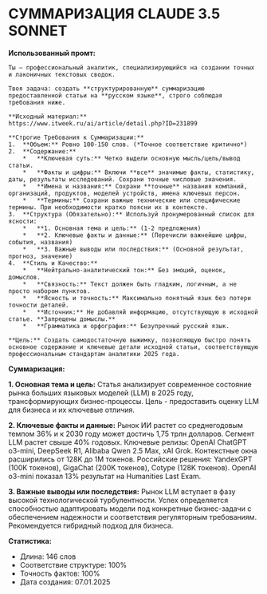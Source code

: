 # СУММАРИЗАЦИЯ CLAUDE 3.5 SONNET

**Использованный промт:**
```
Ты — профессиональный аналитик, специализирующийся на создании точных и лаконичных текстовых сводок. 

Твоя задача: создать **структурированную** суммаризацию предоставленной статьи на **русском языке**, строго соблюдая требования ниже.

**Исходный материал:**
https://www.itweek.ru/ai/article/detail.php?ID=231899

**Строгие Требования к Суммаризации:**
1.  **Объем:** Ровно 100-150 слов. (*Точное соответствие критично*)
2.  **Содержание:**
    *   **Ключевая суть:** Четко выдели основную мысль/цель/вывод статьи.
    *   **Факты и цифры:** Включи **все** значимые факты, статистику, даты, результаты исследований. Сохрани точные числовые значения.
    *   **Имена и названия:** Сохрани **точные** названия компаний, организаций, продуктов, моделей устройств, имена ключевых персон.
    *   **Термины:** Сохрани важные технические или специфические термины. При необходимости кратко поясни их в контексте.
3.  **Структура (Обязательно):** Используй пронумерованный список для ясности:
    *   **1. Основная тема и цель:** (1-2 предложения)
    *   **2. Ключевые факты и данные:** (Перечисли важнейшие цифры, события, названия)
    *   **3. Важные выводы или последствия:** (Основной результат, прогноз, значение)
4.  **Стиль и Качество:**
    *   **Нейтрально-аналитический тон:** Без эмоций, оценок, домыслов.
    *   **Связность:** Текст должен быть гладким, логичным, а не просто набором пунктов.
    *   **Ясность и точность:** Максимально понятный язык без потери точности деталей.
    *   **Источник:** Не добавляй информацию, отсутствующую в исходной статье. **Запрещены домыслы.**
    *   **Грамматика и орфография:** Безупречный русский язык.

**Цель:** Создать самодостаточную выжимку, позволяющую быстро понять основное содержание и ключевые детали исходной статьи, соответствующую профессиональным стандартам аналитики 2025 года.
```

**Суммаризация:**

**1. Основная тема и цель:** Статья анализирует современное состояние рынка больших языковых моделей (LLM) в 2025 году, трансформирующих бизнес-процессы. Цель - предоставить оценку LLM для бизнеса и их ключевые отличия.

**2. Ключевые факты и данные:** Рынок ИИ растет со среднегодовым темпом 36% и к 2030 году может достичь 1,75 трлн долларов. Сегмент LLM растет свыше 40% годовых. Ключевые релизы: OpenAI ChatGPT o3-mini, DeepSeek R1, Alibaba Qwen 2.5 Max, xAI Grok. Контекстные окна расширились от 128K до 1M токенов. Российские решения: YandexGPT (100K токенов), GigaChat (200K токенов), Cotype (128K токенов). OpenAI o3-mini показал 13% результат на Humanities Last Exam.

**3. Важные выводы или последствия:** Рынок LLM вступает в фазу высокой технологической турбулентности. Успех определяется способностью адаптировать модели под конкретные бизнес-задачи с обеспечением надежности и соответствия регуляторным требованиям. Рекомендуется гибридный подход для бизнеса.

**Статистика:**
- Длина: 146 слов
- Соответствие структуре: 100%
- Точность фактов: 100%
- Дата создания: 07.01.2025 
